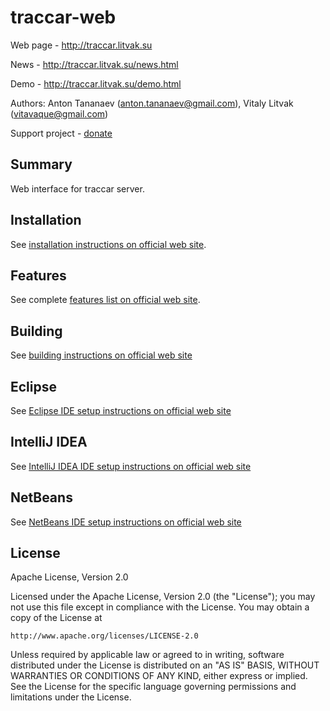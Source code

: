 # traccar-web

Web page - http://traccar.litvak.su

News - http://traccar.litvak.su/news.html

Demo - http://traccar.litvak.su/demo.html

Authors: Anton Tananaev (anton.tananaev@gmail.com), Vitaly Litvak (vitavaque@gmail.com)

Support project - [donate](http://traccar.litvak.su/donate.html)

## Summary

Web interface for traccar server.

## Installation

See [installation instructions on official web site](http://traccar.litvak.su/installation.html).

## Features

See complete [features list on official web site](http://traccar.litvak.su/features/).

## Building

See [building instructions on official web site](http://traccar.litvak.su/building.html)

## Eclipse

See [Eclipse IDE setup instructions on official web site](http://traccar.litvak.su/ide/eclipse.html)

## IntelliJ IDEA

See [IntelliJ IDEA IDE setup instructions on official web site](http://traccar.litvak.su/ide/idea.html)

## NetBeans

See [NetBeans IDE setup instructions on official web site](http://traccar.litvak.su/ide/netbeans.html)

## License

Apache License, Version 2.0

Licensed under the Apache License, Version 2.0 (the "License");
you may not use this file except in compliance with the License.
You may obtain a copy of the License at

    http://www.apache.org/licenses/LICENSE-2.0

Unless required by applicable law or agreed to in writing, software
distributed under the License is distributed on an "AS IS" BASIS,
WITHOUT WARRANTIES OR CONDITIONS OF ANY KIND, either express or implied.
See the License for the specific language governing permissions and
limitations under the License.

